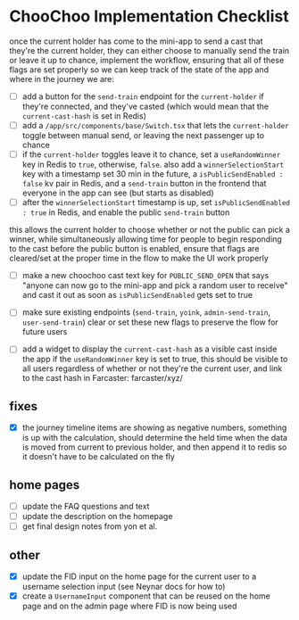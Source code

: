 # ChooChoo Implementation Checklist

once the current holder has come to the mini-app to send a cast that they're the current holder, they can either choose to manually send the train or leave it up to chance, implement the workflow, ensuring that all of these flags are set properly so we can keep track of the state of the app and where in the journey we are:

- [ ] add a button for the `send-train` endpoint for the `current-holder` if they're connected, and they've casted (which would mean that the `current-cast-hash` is set in Redis)
- [ ] add a `/app/src/components/base/Switch.tsx` that lets the `current-holder` toggle between manual send, or leaving the next passenger up to chance
- [ ] if the `current-holder` toggles leave it to chance, set a `useRandomWinner` key in Redis to `true`, otherwise, `false`. also add a `winnerSelectionStart` key with a timestamp set 30 min in the future, a `isPublicSendEnabled : false` kv pair in Redis, and a `send-train` button in the frontend that everyone in the app can see (but starts as disabled)
- [ ] after the `winnerSelectionStart` timestamp is up, set `isPublicSendEnabled : true` in Redis, and enable the public `send-train` button

this allows the current holder to choose whether or not the public can pick a winner, while simultaneously allowing time for people to begin responding to the cast before the public button is enabled, ensure that flags are cleared/set at the proper time in the flow to make the UI work properly

- [ ] make a new choochoo cast text key for `PUBLIC_SEND_OPEN` that says "anyone can now go to the mini-app and pick a random user to receive" and cast it out as soon as `isPublicSendEnabled` gets set to true

- [ ] make sure existing endpoints (`send-train`, `yoink`, `admin-send-train`, `user-send-train`) clear or set these new flags to preserve the flow for future users

- [ ] add a widget to display the `current-cast-hash` as a visible cast inside the app if the `useRandomWinner` key is set to true, this should be visible to all users regardless of whether or not they're the current user, and link to the cast hash in Farcaster: farcaster/xyz/<cashhash>

## fixes

- [x] the journey timeline items are showing as negative numbers, something is up with the calculation, should determine the held time when the data is moved from current to previous holder, and then append it to redis so it doesn't have to be calculated on the fly

## home pages

- [ ] update the FAQ questions and text
- [ ] update the description on the homepage
- [ ] get final design notes from yon et al.

## other

- [x] update the FID input on the home page for the current user to a username selection input (see Neynar docs for how to)
- [x] create a `UsernameInput` component that can be reused on the home page and on the admin page where FID is now being used
